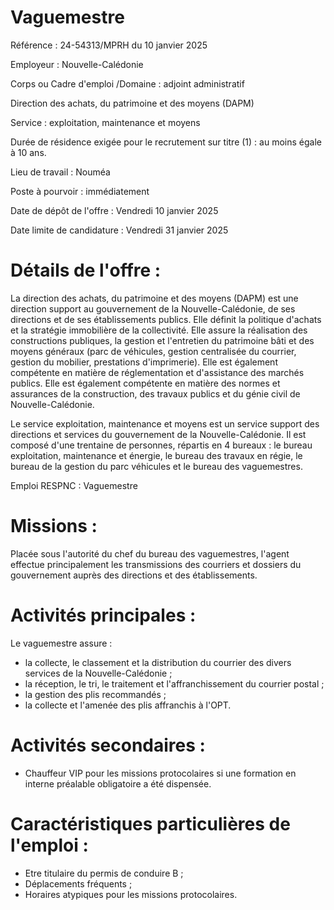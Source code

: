 # Vaguemestre

Référence : 24-54313/MPRH du 10 janvier 2025

Employeur : Nouvelle-Calédonie

Corps ou Cadre d'emploi /Domaine : adjoint administratif

Direction des achats, du patrimoine et des moyens (DAPM)

Service : exploitation, maintenance et moyens

Durée de résidence exigée pour le recrutement sur titre (1) : au moins égale à 10 ans.

Lieu de travail : Nouméa

Poste à pourvoir : immédiatement

Date de dépôt de l'offre : Vendredi 10 janvier 2025

Date limite de candidature : Vendredi 31 janvier 2025

# Détails de l'offre :

La direction des achats, du patrimoine et des moyens (DAPM) est une direction support au gouvernement de la Nouvelle-Calédonie, de ses directions et de ses établissements publics. Elle définit la politique d'achats et la stratégie immobilière de la collectivité. Elle assure la réalisation des constructions publiques, la gestion et l'entretien du patrimoine bâti et des moyens généraux (parc de véhicules, gestion centralisée du courrier, gestion du mobilier, prestations d'imprimerie). Elle est également compétente en matière de réglementation et d'assistance des marchés publics. Elle est également compétente en matière des normes et assurances de la construction, des travaux publics et du génie civil de Nouvelle-Calédonie.

Le service exploitation, maintenance et moyens est un service support des directions et services du gouvernement de la Nouvelle-Calédonie. Il est composé d'une trentaine de personnes, répartis en 4 bureaux : le bureau exploitation, maintenance et énergie, le bureau des travaux en régie, le bureau de la gestion du parc véhicules et le bureau des vaguemestres.

Emploi RESPNC : Vaguemestre

# Missions :

Placée sous l'autorité du chef du bureau des vaguemestres, l'agent effectue principalement les transmissions des courriers et dossiers du gouvernement auprès des directions et des établissements.

# Activités principales :

Le vaguemestre assure :

- la collecte, le classement et la distribution du courrier des divers services de la Nouvelle-Calédonie ;
- la réception, le tri, le traitement et l'affranchissement du courrier postal ;
- la gestion des plis recommandés ;
- la collecte et l'amenée des plis affranchis à l'OPT.

# Activités secondaires :

- Chauffeur VIP pour les missions protocolaires si une formation en interne préalable obligatoire a été dispensée.

# Caractéristiques particulières de l'emploi :

- Etre titulaire du permis de conduire B ;
- Déplacements fréquents ;
- Horaires atypiques pour les missions protocolaires.